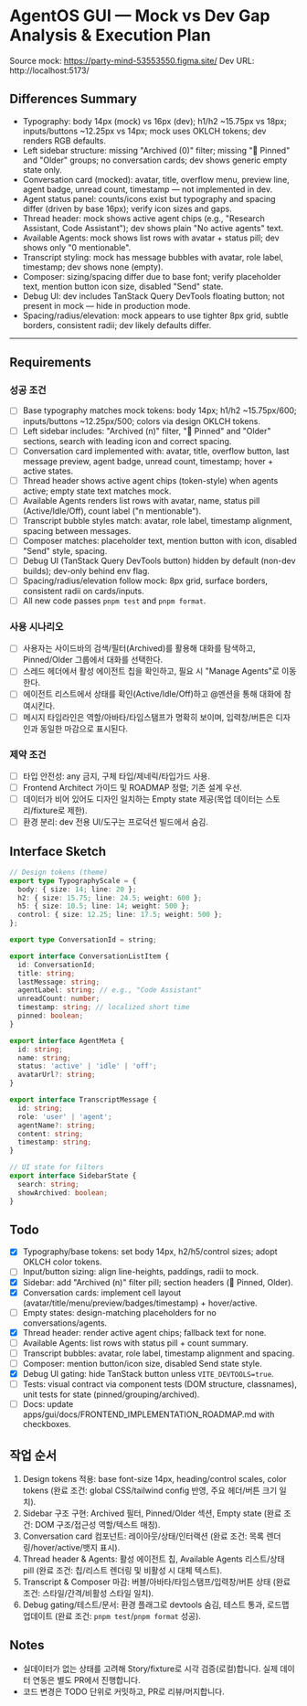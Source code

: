 # AgentOS GUI — Mock vs Dev Gap Analysis & Execution Plan

Source mock: https://party-mind-53553550.figma.site/
Dev URL: http://localhost:5173/

## Differences Summary

- Typography: body 14px (mock) vs 16px (dev); h1/h2 ~15.75px vs 18px; inputs/buttons ~12.25px vs 14px; mock uses OKLCH tokens; dev renders RGB defaults.
- Left sidebar structure: missing "Archived (0)" filter; missing "📌 Pinned" and "Older" groups; no conversation cards; dev shows generic empty state only.
- Conversation card (mocked): avatar, title, overflow menu, preview line, agent badge, unread count, timestamp — not implemented in dev.
- Agent status panel: counts/icons exist but typography and spacing differ (driven by base 16px); verify icon sizes and gaps.
- Thread header: mock shows active agent chips (e.g., "Research Assistant, Code Assistant"); dev shows plain "No active agents" text.
- Available Agents: mock shows list rows with avatar + status pill; dev shows only "0 mentionable".
- Transcript styling: mock has message bubbles with avatar, role label, timestamp; dev shows none (empty).
- Composer: sizing/spacing differ due to base font; verify placeholder text, mention button icon size, disabled "Send" state.
- Debug UI: dev includes TanStack Query DevTools floating button; not present in mock — hide in production mode.
- Spacing/radius/elevation: mock appears to use tighter 8px grid, subtle borders, consistent radii; dev likely defaults differ.

---

## Requirements

### 성공 조건

- [ ] Base typography matches mock tokens: body 14px; h1/h2 ~15.75px/600; inputs/buttons ~12.25px/500; colors via design OKLCH tokens.
- [ ] Left sidebar includes: "Archived (n)" filter, "📌 Pinned" and "Older" sections, search with leading icon and correct spacing.
- [ ] Conversation card implemented with: avatar, title, overflow button, last message preview, agent badge, unread count, timestamp; hover + active states.
- [ ] Thread header shows active agent chips (token-style) when agents active; empty state text matches mock.
- [ ] Available Agents renders list rows with avatar, name, status pill (Active/Idle/Off), count label ("n mentionable").
- [ ] Transcript bubble styles match: avatar, role label, timestamp alignment, spacing between messages.
- [ ] Composer matches: placeholder text, mention button with icon, disabled "Send" style, spacing.
- [ ] Debug UI (TanStack Query DevTools button) hidden by default (non-dev builds); dev-only behind env flag.
- [ ] Spacing/radius/elevation follow mock: 8px grid, surface borders, consistent radii on cards/inputs.
- [ ] All new code passes `pnpm test` and `pnpm format`.

### 사용 시나리오

- [ ] 사용자는 사이드바의 검색/필터(Archived)를 활용해 대화를 탐색하고, Pinned/Older 그룹에서 대화를 선택한다.
- [ ] 스레드 헤더에서 활성 에이전트 칩을 확인하고, 필요 시 "Manage Agents"로 이동한다.
- [ ] 에이전트 리스트에서 상태를 확인(Active/Idle/Off)하고 @멘션을 통해 대화에 참여시킨다.
- [ ] 메시지 타임라인은 역할/아바타/타임스탬프가 명확히 보이며, 입력창/버튼은 디자인과 동일한 마감으로 표시된다.

### 제약 조건

- [ ] 타입 안전성: any 금지, 구체 타입/제네릭/타입가드 사용.
- [ ] Frontend Architect 가이드 및 ROADMAP 정렬; 기존 설계 우선.
- [ ] 데이터가 비어 있어도 디자인 일치하는 Empty state 제공(목업 데이터는 스토리/fixture로 제한).
- [ ] 환경 분리: dev 전용 UI/도구는 프로덕션 빌드에서 숨김.

## Interface Sketch

```typescript
// Design tokens (theme)
export type TypographyScale = {
  body: { size: 14; line: 20 };
  h2: { size: 15.75; line: 24.5; weight: 600 };
  h5: { size: 10.5; line: 14; weight: 500 };
  control: { size: 12.25; line: 17.5; weight: 500 };
};

export type ConversationId = string;

export interface ConversationListItem {
  id: ConversationId;
  title: string;
  lastMessage: string;
  agentLabel: string; // e.g., "Code Assistant"
  unreadCount: number;
  timestamp: string; // localized short time
  pinned: boolean;
}

export interface AgentMeta {
  id: string;
  name: string;
  status: 'active' | 'idle' | 'off';
  avatarUrl?: string;
}

export interface TranscriptMessage {
  id: string;
  role: 'user' | 'agent';
  agentName?: string;
  content: string;
  timestamp: string;
}

// UI state for filters
export interface SidebarState {
  search: string;
  showArchived: boolean;
}
```

## Todo

- [x] Typography/base tokens: set body 14px, h2/h5/control sizes; adopt OKLCH color tokens.
- [ ] Input/button sizing: align line-heights, paddings, radii to mock.
- [x] Sidebar: add "Archived (n)" filter pill; section headers (📌 Pinned, Older).
- [x] Conversation cards: implement cell layout (avatar/title/menu/preview/badges/timestamp) + hover/active.
- [ ] Empty states: design-matching placeholders for no conversations/agents.
- [x] Thread header: render active agent chips; fallback text for none.
- [ ] Available Agents: list rows with status pill + count summary.
- [ ] Transcript bubbles: avatar, role label, timestamp alignment and spacing.
- [ ] Composer: mention button/icon size, disabled Send state style.
- [x] Debug UI gating: hide TanStack button unless `VITE_DEVTOOLS=true`.
- [ ] Tests: visual contract via component tests (DOM structure, classnames), unit tests for state (pinned/grouping/archived).
- [ ] Docs: update apps/gui/docs/FRONTEND_IMPLEMENTATION_ROADMAP.md with checkboxes.

## 작업 순서

1. Design tokens 적용: base font-size 14px, heading/control scales, color tokens (완료 조건: global CSS/tailwind config 반영, 주요 헤더/버튼 크기 일치).
2. Sidebar 구조 구현: Archived 필터, Pinned/Older 섹션, Empty state (완료 조건: DOM 구조/접근성 역할/텍스트 매칭).
3. Conversation card 컴포넌트: 레이아웃/상태/인터랙션 (완료 조건: 목록 렌더링/hover/active/뱃지 표시).
4. Thread header & Agents: 활성 에이전트 칩, Available Agents 리스트/상태 pill (완료 조건: 칩/리스트 렌더링 및 비활성 시 대체 텍스트).
5. Transcript & Composer 마감: 버블/아바타/타임스탬프/입력창/버튼 상태 (완료 조건: 스타일/간격/비활성 스타일 일치).
6. Debug gating/테스트/문서: 환경 플래그로 devtools 숨김, 테스트 통과, 로드맵 업데이트 (완료 조건: `pnpm test`/`pnpm format` 성공).

## Notes

- 실데이터가 없는 상태를 고려해 Story/fixture로 시각 검증(로컬)합니다. 실제 데이터 연동은 별도 PR에서 진행합니다.
- 코드 변경은 TODO 단위로 커밋하고, PR로 리뷰/머지합니다.
